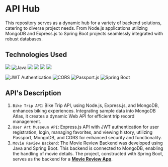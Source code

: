 # API Hub

This repository serves as a dynamic hub for a variety of backend solutions, catering to diverse project needs. From Node.js applications utilizing MongoDB and Express.js to Spring Boot projects seamlessly integrated with robust databases.

## Technologies Used

![](https://res.cloudinary.com/practicaldev/image/fetch/s--kbKzVIJV--/c_limit%2Cf_auto%2Cfl_progressive%2Cq_auto%2Cw_880/https://img.shields.io/badge/JavaScript-F7DF1E%3Fstyle%3Dfor-the-badge%26logo%3Djavascript%26logoColor%3Dblack) ![Java](https://img.shields.io/badge/java-%23ED8B00.svg?style=for-the-badge&logo=openjdk&logoColor=white&color=blue)      ![](https://res.cloudinary.com/practicaldev/image/fetch/s---tuyDVl_--/c_limit%2Cf_auto%2Cfl_progressive%2Cq_auto%2Cw_880/https://img.shields.io/badge/Node.js-43853D%3Fstyle%3Dfor-the-badge%26logo%3Dnode.js%26logoColor%3Dwhite) ![](https://res.cloudinary.com/practicaldev/image/fetch/s--Rl0DwDaF--/c_limit%2Cf_auto%2Cfl_progressive%2Cq_auto%2Cw_880/https://img.shields.io/badge/Express.js-404D59%3Fstyle%3Dfor-the-badge) ![](https://res.cloudinary.com/practicaldev/image/fetch/s--m4KqDleG--/c_limit%2Cf_auto%2Cfl_progressive%2Cq_auto%2Cw_880/https://img.shields.io/badge/MongoDB-4EA94B%3Fstyle%3Dfor-the-badge%26logo%3Dmongodb%26logoColor%3Dwhite) ![](https://res.cloudinary.com/practicaldev/image/fetch/s--SLFm8ahJ--/c_limit%2Cf_auto%2Cfl_progressive%2Cq_auto%2Cw_880/https://img.shields.io/badge/Spring-6DB33F%3Fstyle%3Dfor-the-badge%26logo%3Dspring%26logoColor%3Dwhite)

![JWT Authentication](https://img.shields.io/badge/JWT-Authentication-blue) ![CORS](https://img.shields.io/badge/CORS-enabled-yellow) ![Passport.js](https://img.shields.io/badge/Passport.js-LocalStrategy-red) ![Spring Boot](https://img.shields.io/badge/Spring%20Boot-success)


## API's Description

1. `Bike Trip API`: Bike Trip API, using Node.js, Express.js, and MongoDB, enhances biking experiences. Integrating sample data into MongoDB Atlas, it creates a dynamic Web API for efficient trip record management.
2. `User Art Musseum API`: Express.js API with JWT authentication for user registration, login, managing favorites, and viewing history, utilizing Passport, MongoDB, and CORS for enhanced security and functionality.
3. `Movie Review Backend`: The Movie Review Backend was developed using Java and Spring Boot. This backend is connected to MongoDB, enabling the handling of movie details. The project, constructed with Spring Boot, serves as the backend for a **[Movie Review App](linkHere.cc)**.
